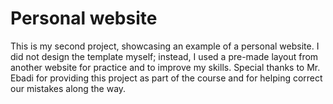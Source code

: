 # Personal website
This is my second project, showcasing an example of a personal website. I did not design the template myself; instead, I used a pre-made layout from another website for practice and to improve my skills. Special thanks to Mr. Ebadi for providing this project as part of the course and for helping correct our mistakes along the way.
